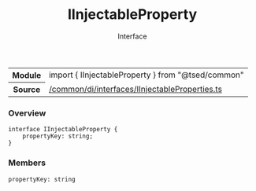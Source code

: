 
<header class="symbol-info-header"><h1 id="iinjectableproperty">IInjectableProperty</h1><label class="symbol-info-type-label interface">Interface</label></header>
<!-- summary -->
<section class="symbol-info"><table class="is-full-width"><tbody><tr><th>Module</th><td><div class="lang-typescript"><span class="token keyword">import</span> { IInjectableProperty }&nbsp;<span class="token keyword">from</span>&nbsp;<span class="token string">"@tsed/common"</span></div></td></tr><tr><th>Source</th><td><a href="https://github.com/Romakita/ts-express-decorators/blob/v4.22.1/src//common/di/interfaces/IInjectableProperties.ts#L0-L0">/common/di/interfaces/IInjectableProperties.ts</a></td></tr></tbody></table></section>
<!-- overview -->


### Overview


<pre><code class="typescript-lang "><span class="token keyword">interface</span> IInjectableProperty <span class="token punctuation">{</span>
    propertyKey<span class="token punctuation">:</span> <span class="token keyword">string</span><span class="token punctuation">;</span>
<span class="token punctuation">}</span></code></pre>


<!-- Parameters -->

<!-- Description -->

<!-- Members -->







### Members



<div class="method-overview">
<pre><code class="typescript-lang ">propertyKey<span class="token punctuation">:</span> <span class="token keyword">string</span></code></pre>
</div>








